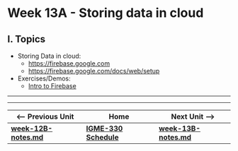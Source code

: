 # Week 13A - Storing data in cloud

## I. Topics
- Storing Data in cloud:
  - https://firebase.google.com
  - https://firebase.google.com/docs/web/setup
- Exercises/Demos:
  - [Intro to Firebase](https://github.com/tonethar/IGME-330-Master/blob/master/notes/firebase-1.md)

<hr><hr>

| <-- Previous Unit | Home | Next Unit -->
| --- | --- | --- 
| [**week-12B-notes.md**](week-12B-notes.md)     |  [**IGME-330 Schedule**](../schedule.md) | [**week-13B-notes.md**](week-13B-notes.md)
